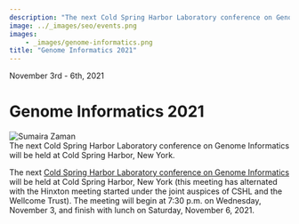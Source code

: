 ```yaml
---
description: "The next Cold Spring Harbor Laboratory conference on Genome Informatics will be held at Cold Spring Harbor, New York."
image: ../_images/seo/events.png
images:
    - _images/genome-informatics.png
title: "Genome Informatics 2021"
---
```


<Date>November 3rd - 6th, 2021</Date>

# Genome Informatics 2021

<Image alt="Sumaira Zaman" image={props.images[0]} />
<figcaption>The next Cold Spring Harbor Laboratory conference on Genome Informatics will be held at Cold Spring Harbor, New York.</figcaption>

The next [Cold Spring Harbor Laboratory conference on Genome Informatics][1] will be held at Cold Spring Harbor, New York (this meeting has alternated with the Hinxton meeting started under the joint auspices of CSHL and the Wellcome Trust). The meeting will begin at 7:30 p.m. on Wednesday, November 3, and finish with lunch on Saturday, November 6, 2021.

[1]: https://meetings.cshl.edu/meetings.aspx?meet=info&year=21
